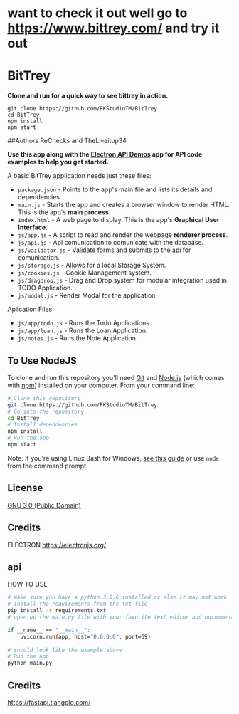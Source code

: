 # want to check it out well go to https://www.bittrey.com/ and try it out 

# BitTrey

**Clone and run for a quick way to see bittrey in action.**
```
git clone https://github.com/RKStudioTM/BitTrey
cd BitTrey
npm install
npm start
```

##Authors ReChecks and  TheLiveitup34


**Use this app along with the [Electron API Demos](http://electron.atom.io/#get-started) app for API code examples to help you get started.**

A basic BitTrey application needs just these files:

- `package.json` - Points to the app's main file and lists its details and dependencies.
- `main.js` - Starts the app and creates a browser window to render HTML. This is the app's **main process**.
- `index.html` - A web page to display. This is the app's **Graphical User Interface**.
- `js/app.js` - A script to read and render the webpage **renderer process**.
- `js/api.js` - Api comunication to comunicate with the database.
- `js/vaildator.js` - Validate forms and submits to the api for comunication.
- `js/storage.js` - Allows for a local Storage System.
- `js/cookies.js` - Cookie Management system.
- `js/dragdrop.js` - Drag and Drop system for modular integration used in TODO Application.
- `js/modal.js` - Render Modal for the application.

Aplication Files

- `js/app/todo.js` - Runs the Todo Applications.
- `js/app/loan.js` - Runs the Loan Application.
- `js/notes.js` - Runs the Note Application.





## To Use NodeJS

To clone and run this repository you'll need [Git](https://git-scm.com) and [Node.js](https://nodejs.org/en/download/) (which comes with [npm](http://npmjs.com)) installed on your computer. From your command line:

```bash
# Clone this repository
git clone https://github.com/RKStudioTM/BitTrey
# Go into the repository
cd BitTrey
# Install dependencies
npm install
# Run the app
npm start
```


Note: If you're using Linux Bash for Windows, [see this guide](https://www.howtogeek.com/261575/how-to-run-graphical-linux-desktop-applications-from-windows-10s-bash-shell/) or use `node` from the command prompt.


## License

[GNU 3.0 (Public Domain)](LICENSE)

## Credits

ELECTRON
https://electronjs.org/

## api

HOW TO USE

```bash
# make sure you have a python 3.8.6 installed or else it may not work
# install the requirements from the txt file
pip install -r requirements.txt
# open up the main.py file with your favorite text editor and uncomment these line of code

if __name__ == "__main__":
    uvicorn.run(app, host="0.0.0.0", port=69)
    
# should look like the example above
# Run the app
python main.py 
```
## Credits
https://fastapi.tiangolo.com/




